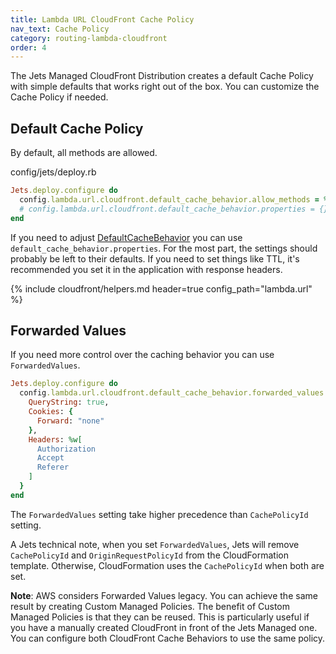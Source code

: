 ```yaml
---
title: Lambda URL CloudFront Cache Policy
nav_text: Cache Policy
category: routing-lambda-cloudfront
order: 4
---
```


The Jets Managed CloudFront Distribution creates a default Cache Policy with simple defaults that works right out of the box. You can customize the Cache Policy if needed.

## Default Cache Policy

By default, all methods are allowed.

config/jets/deploy.rb

```ruby
Jets.deploy.configure do
  config.lambda.url.cloudfront.default_cache_behavior.allow_methods = %w[HEAD DELETE POST GET OPTIONS PUT PATCH]
  # config.lambda.url.cloudfront.default_cache_behavior.properties = {}
end
```

If you need to adjust [DefaultCacheBehavior](https://docs.aws.amazon.com/AWSCloudFormation/latest/UserGuide/aws-properties-cloudfront-distribution-defaultcachebehavior.html) you can use `default_cache_behavior.properties`. For the most part, the settings should probably be left to their defaults. If you need to set things like TTL, it's recommended you set it in the application with response headers.

{% include cloudfront/helpers.md header=true config_path="lambda.url" %}

## Forwarded Values

If you need more control over the caching behavior you can use `ForwardedValues`.

```ruby
Jets.deploy.configure do
  config.lambda.url.cloudfront.default_cache_behavior.forwarded_values = {
    QueryString: true,
    Cookies: {
      Forward: "none"
    },
    Headers: %w[
      Authorization
      Accept
      Referer
    ]
  }
end
```

The `ForwardedValues` setting take higher precedence than `CachePolicyId` setting.

A Jets technical note, when you set `ForwardedValues`, Jets will remove `CachePolicyId` and `OriginRequestPolicyId` from the CloudFormation template. Otherwise, CloudFormation uses the `CachePolicyId` when both are set.

**Note**: AWS considers Forwarded Values legacy. You can achieve the same result by creating Custom Managed Policies. The benefit of Custom Managed Policies is that they can be reused. This is particularly useful if you have a manually created CloudFront in front of the Jets Managed one. You can configure both CloudFront Cache Behaviors to use the same policy.
